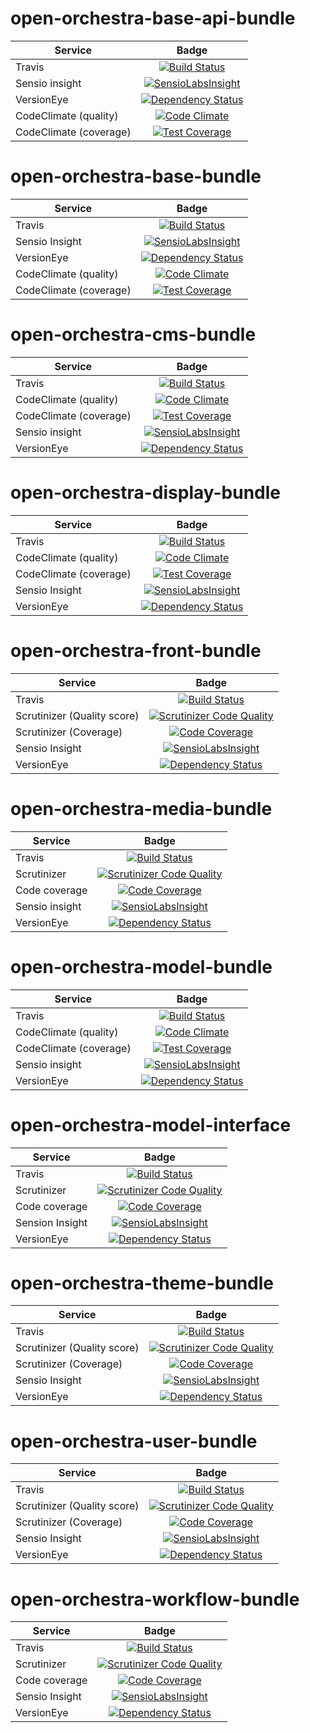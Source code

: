 open-orchestra-base-api-bundle
==============================

| Service       | Badge         |
| ------------- |:-------------:|
| Travis | [![Build Status](https://travis-ci.org/open-orchestra/open-orchestra-base-api-bundle.svg?branch=master)](https://travis-ci.org/open-orchestra/open-orchestra-base-api-bundle) |
| Sensio insight | [![SensioLabsInsight](https://insight.sensiolabs.com/projects/9b7b5fff-3aa5-4240-80e3-95496f960b0e/big.png)](https://insight.sensiolabs.com/projects/9b7b5fff-3aa5-4240-80e3-95496f960b0e) |
| VersionEye | [![Dependency Status](https://www.versioneye.com/user/projects/5548c7355d4f9a44c6001055/badge.svg?style=flat)](https://www.versioneye.com/user/projects/5548c7355d4f9a44c6001055) |
| CodeClimate (quality) | [![Code Climate](https://codeclimate.com/github/open-orchestra/open-orchestra-base-api-bundle/badges/gpa.svg)](https://codeclimate.com/github/open-orchestra/open-orchestra-base-api-bundle) |
| CodeClimate (coverage) | [![Test Coverage](https://codeclimate.com/github/open-orchestra/open-orchestra-base-api-bundle/badges/coverage.svg)](https://codeclimate.com/github/open-orchestra/open-orchestra-base-api-bundle/coverage) |

open-orchestra-base-bundle
==========================

| Service       | Badge         |
| ------------- |:-------------:|
| Travis | [![Build Status](https://travis-ci.org/open-orchestra/open-orchestra-base-bundle.svg?branch=master)](https://travis-ci.org/open-orchestra/open-orchestra-base-bundle) |
| Sensio Insight | [![SensioLabsInsight](https://insight.sensiolabs.com/projects/c308bc7c-7651-4ec6-9dd1-4fa1879bf4ef/big.png)](https://insight.sensiolabs.com/projects/c308bc7c-7651-4ec6-9dd1-4fa1879bf4ef) |
| VersionEye | [![Dependency Status](https://www.versioneye.com/user/projects/551e87a4971f781c48000192/badge.svg?style=flat)](https://www.versioneye.com/user/projects/551e87a4971f781c48000192) |
| CodeClimate (quality) | [![Code Climate](https://codeclimate.com/github/open-orchestra/open-orchestra-base-bundle/badges/gpa.svg)](https://codeclimate.com/github/open-orchestra/open-orchestra-base-bundle) |
| CodeClimate (coverage) | [![Test Coverage](https://codeclimate.com/github/open-orchestra/open-orchestra-base-bundle/badges/coverage.svg)](https://codeclimate.com/github/open-orchestra/open-orchestra-base-bundle/coverage) |

open-orchestra-cms-bundle
=========================

| Service       | Badge         |
| ------------- |:-------------:|
| Travis | [![Build Status](https://travis-ci.org/open-orchestra/open-orchestra-cms-bundle.svg?branch=master)](https://travis-ci.org/open-orchestra/open-orchestra-cms-bundle) |
| CodeClimate (quality) | [![Code Climate](https://codeclimate.com/github/open-orchestra/open-orchestra-cms-bundle/badges/gpa.svg)](https://codeclimate.com/github/open-orchestra/open-orchestra-cms-bundle) |
| CodeClimate (coverage) | [![Test Coverage](https://codeclimate.com/github/open-orchestra/open-orchestra-cms-bundle/badges/coverage.svg)](https://codeclimate.com/github/open-orchestra/open-orchestra-cms-bundle/coverage) |
| Sensio insight | [![SensioLabsInsight](https://insight.sensiolabs.com/projects/67012b2b-c9c4-41bc-a13d-9981f2244bf7/big.png)](https://insight.sensiolabs.com/projects/67012b2b-c9c4-41bc-a13d-9981f2244bf7) |
| VersionEye | [![Dependency Status](https://www.versioneye.com/user/projects/551e8782971f7843390000f6/badge.svg?style=flat)](https://www.versioneye.com/user/projects/551e8782971f7843390000f6)|

open-orchestra-display-bundle
=============================

| Service       | Badge         |
| ------------- |:-------------:|
| Travis | [![Build Status](https://travis-ci.org/open-orchestra/open-orchestra-display-bundle.svg)](https://travis-ci.org/open-orchestra/open-orchestra-display-bundle) |
| CodeClimate (quality) | [![Code Climate](https://codeclimate.com/github/open-orchestra/open-orchestra-display-bundle/badges/gpa.svg)](https://codeclimate.com/github/open-orchestra/open-orchestra-display-bundle) |
| CodeClimate (coverage) | [![Test Coverage](https://codeclimate.com/github/open-orchestra/open-orchestra-display-bundle/badges/coverage.svg)](https://codeclimate.com/github/open-orchestra/open-orchestra-display-bundle/coverage) |
| Sensio Insight | [![SensioLabsInsight](https://insight.sensiolabs.com/projects/e7fb8f90-e8f0-4da4-9375-42e699038b79/big.png)](https://insight.sensiolabs.com/projects/e7fb8f90-e8f0-4da4-9375-42e699038b79) |
| VersionEye | [![Dependency Status](https://www.versioneye.com/user/projects/551e87a7971f781c480001aa/badge.svg?style=flat)](https://www.versioneye.com/user/projects/551e87a7971f781c480001aa) |

open-orchestra-front-bundle
===========================

| Service       | Badge         |
| ------------- |:-------------:|
| Travis | [![Build Status](https://travis-ci.org/open-orchestra/open-orchestra-front-bundle.svg)](https://travis-ci.org/open-orchestra/open-orchestra-front-bundle) |
| Scrutinizer (Quality score) | [![Scrutinizer Code Quality](https://scrutinizer-ci.com/g/open-orchestra/open-orchestra-front-bundle/badges/quality-score.png?b=master)](https://scrutinizer-ci.com/g/open-orchestra/open-orchestra-front-bundle/?branch=master) |
| Scrutinizer (Coverage) | [![Code Coverage](https://scrutinizer-ci.com/g/open-orchestra/open-orchestra-front-bundle/badges/coverage.png?b=master)](https://scrutinizer-ci.com/g/open-orchestra/open-orchestra-front-bundle/?branch=master) |
| Sensio Insight | [![SensioLabsInsight](https://insight.sensiolabs.com/projects/e3d3636f-1a8f-410a-8c5e-134fc1f9ba7f/big.png)](https://insight.sensiolabs.com/projects/e3d3636f-1a8f-410a-8c5e-134fc1f9ba7f) |
| VersionEye | [![Dependency Status](https://www.versioneye.com/user/projects/551e87aa971f7847ca00028c/badge.svg?style=flat)](https://www.versioneye.com/user/projects/551e87aa971f7847ca00028c) |

open-orchestra-media-bundle
===========================

| Service       | Badge         |
| ------------- |:-------------:|
| Travis        | [![Build Status](https://travis-ci.org/open-orchestra/open-orchestra-media-bundle.svg)](https://travis-ci.org/open-orchestra/open-orchestra-media-bundle)|
| Scrutinizer   | [![Scrutinizer Code Quality](https://scrutinizer-ci.com/g/open-orchestra/open-orchestra-media-bundle/badges/quality-score.png?b=master)](https://scrutinizer-ci.com/g/open-orchestra/open-orchestra-media-bundle/?branch=master)|
| Code coverage | [![Code Coverage](https://scrutinizer-ci.com/g/open-orchestra/open-orchestra-media-bundle/badges/coverage.png?b=master)](https://scrutinizer-ci.com/g/open-orchestra/open-orchestra-media-bundle/?branch=master)|
| Sensio insight | [![SensioLabsInsight](https://insight.sensiolabs.com/projects/eb401ccd-7602-460a-a947-92416e54ea52/big.png)](https://insight.sensiolabs.com/projects/eb401ccd-7602-460a-a947-92416e54ea52) |
| VersionEye | [![Dependency Status](https://www.versioneye.com/user/projects/551e87af971f781c480001b7/badge.svg?style=flat)](https://www.versioneye.com/user/projects/551e87af971f781c480001b7) |

open-orchestra-model-bundle
===========================

| Service       | Badge         |
| ------------- |:-------------:|
| Travis | [![Build Status](https://travis-ci.org/open-orchestra/open-orchestra-model-bundle.svg)](https://travis-ci.org/open-orchestra/open-orchestra-model-bundle) |
| CodeClimate (quality) | [![Code Climate](https://codeclimate.com/github/open-orchestra/open-orchestra-model-bundle/badges/gpa.svg)](https://codeclimate.com/github/open-orchestra/open-orchestra-model-bundle) |
| CodeClimate (coverage) | [![Test Coverage](https://codeclimate.com/github/open-orchestra/open-orchestra-model-bundle/badges/coverage.svg)](https://codeclimate.com/github/open-orchestra/open-orchestra-model-bundle/coverage) |
| Sensio insight | [![SensioLabsInsight](https://insight.sensiolabs.com/projects/e6c86919-8c4a-4b5a-9619-7b671e4a4ae1/big.png)](https://insight.sensiolabs.com/projects/e6c86919-8c4a-4b5a-9619-7b671e4a4ae1) |
| VersionEye | [![Dependency Status](https://www.versioneye.com/user/projects/551e8799971f781c4800017c/badge.svg?style=flat)](https://www.versioneye.com/user/projects/551e8799971f781c4800017c) |

open-orchestra-model-interface
==============================

| Service       | Badge         |
| ------------- |:-------------:|
| Travis        | [![Build Status](https://travis-ci.org/open-orchestra/open-orchestra-model-interface.svg)](https://travis-ci.org/open-orchestra/open-orchestra-model-interface)|
| Scrutinizer   | [![Scrutinizer Code Quality](https://scrutinizer-ci.com/g/open-orchestra/open-orchestra-model-interface/badges/quality-score.png?b=master)](https://scrutinizer-ci.com/g/open-orchestra/open-orchestra-model-interface/?branch=master)|
| Code coverage | [![Code Coverage](https://scrutinizer-ci.com/g/open-orchestra/open-orchestra-model-interface/badges/coverage.png?b=master)](https://scrutinizer-ci.com/g/open-orchestra/open-orchestra-model-interface/?branch=master)|
| Sension Insight | [![SensioLabsInsight](https://insight.sensiolabs.com/projects/39d06b56-3779-4486-9fac-62812a3a4b08/big.png)](https://insight.sensiolabs.com/projects/39d06b56-3779-4486-9fac-62812a3a4b08) |
| VersionEye | [![Dependency Status](https://www.versioneye.com/user/projects/551e87b1971f7847ca00029c/badge.svg?style=flat)](https://www.versioneye.com/user/projects/551e87b1971f7847ca00029c) |

open-orchestra-theme-bundle
===========================

| Service       | Badge         |
| ------------- |:-------------:|
| Travis | [![Build Status](https://travis-ci.org/open-orchestra/open-orchestra-theme-bundle.svg)](https://travis-ci.org/open-orchestra/open-orchestra-theme-bundle) |
| Scrutinizer (Quality score) | [![Scrutinizer Code Quality](https://scrutinizer-ci.com/g/open-orchestra/open-orchestra-theme-bundle/badges/quality-score.png?b=master)](https://scrutinizer-ci.com/g/open-orchestra/open-orchestra-theme-bundle/?branch=master) |
| Scrutinizer (Coverage) | [![Code Coverage](https://scrutinizer-ci.com/g/open-orchestra/open-orchestra-theme-bundle/badges/coverage.png?b=master)](https://scrutinizer-ci.com/g/open-orchestra/open-orchestra-theme-bundle/?branch=master) |
| Sensio Insight | [![SensioLabsInsight](https://insight.sensiolabs.com/projects/be515c66-53dc-4027-b551-80a7c07e5a49/big.png)](https://insight.sensiolabs.com/projects/be515c66-53dc-4027-b551-80a7c07e5a49) |
| VersionEye | [![Dependency Status](https://www.versioneye.com/user/projects/551e87a3971f7847ca000284/badge.svg?style=flat)](https://www.versioneye.com/user/projects/551e87a3971f7847ca000284) |

open-orchestra-user-bundle
==========================

| Service       | Badge         |
| ------------- |:-------------:|
| Travis | [![Build Status](https://travis-ci.org/open-orchestra/open-orchestra-user-bundle.svg)](https://travis-ci.org/open-orchestra/open-orchestra-user-bundle) |
| Scrutinizer (Quality score) | [![Scrutinizer Code Quality](https://scrutinizer-ci.com/g/open-orchestra/open-orchestra-user-bundle/badges/quality-score.png?b=master)](https://scrutinizer-ci.com/g/open-orchestra/open-orchestra-user-bundle/?branch=master) |
| Scrutinizer (Coverage) | [![Code Coverage](https://scrutinizer-ci.com/g/open-orchestra/open-orchestra-user-bundle/badges/coverage.png?b=master)](https://scrutinizer-ci.com/g/open-orchestra/open-orchestra-user-bundle/?branch=master) |
| Sensio Insight | [![SensioLabsInsight](https://insight.sensiolabs.com/projects/7e9bf4b8-87e9-4572-a1e1-a67880a1d5af/big.png)](https://insight.sensiolabs.com/projects/7e9bf4b8-87e9-4572-a1e1-a67880a1d5af) |
| VersionEye | [![Dependency Status](https://www.versioneye.com/user/projects/551e87ad971f78433900010e/badge.svg?style=flat)](https://www.versioneye.com/user/projects/551e87ad971f78433900010e) |

open-orchestra-workflow-bundle
==============================

| Service       | Badge         |
| ------------- |:-------------:|
| Travis        | [![Build Status](https://travis-ci.org/open-orchestra/open-orchestra-workflow-function-bundle.svg?branch=master)](https://travis-ci.org/open-orchestra/open-orchestra-workflow-function-bundle)|
| Scrutinizer   | [![Scrutinizer Code Quality](https://scrutinizer-ci.com/g/open-orchestra/open-orchestra-workflow-function-bundle/badges/quality-score.png?b=master)](https://scrutinizer-ci.com/g/open-orchestra/open-orchestra-workflow-function-bundle/?branch=master) |
| Code coverage | [![Code Coverage](https://scrutinizer-ci.com/g/open-orchestra/open-orchestra-workflow-function-bundle/badges/coverage.png?b=master)](https://scrutinizer-ci.com/g/open-orchestra/open-orchestra-workflow-function-bundle/?branch=master) |
| Sensio Insight | [![SensioLabsInsight](https://insight.sensiolabs.com/projects/15a6c6d6-170a-4949-b80d-5cfcdbed3e03/big.png)](https://insight.sensiolabs.com/projects/15a6c6d6-170a-4949-b80d-5cfcdbed3e03) |
| VersionEye | [![Dependency Status](https://www.versioneye.com/user/projects/556883516365320026161300/badge.svg?style=flat)](https://www.versioneye.com/user/projects/556883516365320026161300) |
